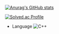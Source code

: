 
[![Anurag's GitHub stats](https://github-readme-stats.vercel.app/api?username=Boksam)](https://github.com/anuraghazra/github-readme-stats)



[![Solved.ac Profile](http://mazassumnida.wtf/api/v2/generate_badge?boj=junwoo1017)](https://solved.ac/백준아이디/)




- Language
![C++](https://img.shields.io/badge/C++-00599C.svg?&style=for-the-badge&logo=C++&logoColor=white)

